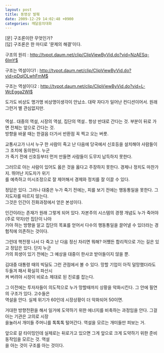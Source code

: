 ```yaml
---
layout: post
title: 동영상 발췌
date: 2009-12-29 14:02:48 +0900
categories: 깨달음의대화
---
```

[문] 구조론이란 무엇인가?   
[답] 구조론은 한 마디로 '문제의 해결'이다.  
  
구조의 원리 : <A onclick="window.open(this.href); return false;" href="http://tvpot.daum.net/clip/ClipViewByVid.do?vid=NzAESq-6lmY$">http://tvpot.daum.net/clip/ClipViewByVid.do?vid=NzAESq-6lmY$</A>  
  
구조는 역설이다1 : <A onclick="window.open(this.href); return false;" href="http://tvpot.daum.net/clip/ClipViewByVid.do?vid=pDqlOLwhFmM$">http://tvpot.daum.net/clip/ClipViewByVid.do?vid=pDqlOLwhFmM$</A>  
  
구조는 역설이다2 : <A onclick="window.open(this.href); return false;" href="http://tvpot.daum.net/clip/ClipViewByVid.do?vid=L-WcEgga2WI$">http://tvpot.daum.net/clip/ClipViewByVid.do?vid=L-WcEgga2WI$</A>  
  
  
도가도 비상도 명가명 비상명이생각이 안났소. 대략 자다가 일어난 컨디션이어서. 원래 그런거 별 관심없지만.  
  
###  
  
역설.. 대중의 역설, 시장의 역설, 집단의 역설.. 항상 반대로 간다는 것. 부분이 뒤로 가면 전체는 앞으로 간다는 것.  
방향을 바꿀 때는 한걸음 더가서 반환점 꼭 찍고 오는 버릇.   
  
교통사고가 나서 누구 한 사람이 죽고 난 다음에 당국에서 신호등을 설치해야 사람들이 그 조치에 동의한다. 누군  
가 죽기 전에 신호등부터 먼저 만들면 사람들이 도무지 납득하지 못한다. <P class=HStyle0>그러므로 아는 사람이 있어도 옳은 것을 옳다고 주장하지 못한다. 경제나 정치도 마찬가지. 뛰어난 지도자가 위기  
를 예측하고 미시조정으로 잘 제어해서 경제와 정치를 잘 이끌 수 있다.   
  
정답은 있다. 그러나 대중은 누가 죽기 전에는, 피를 보기 전에는 행동통일을 못한다. 그 지도자를 따르지 않는다.   
그것은 인간이 진화과정에서 얻은 본성이다.   
  
인간이라는 존재가 원래 그렇게 되어 있다. 자본주의 시스템의 경쟁 개념도 누가 죽어야(주로 약자)만 집단이 나아  
가야 하는 방향을 알고 집단의 목표를 얻어서 다수의 행동통일을 끌어낼 수 있더라는 경험칙에 의존하는 것이다. </P> <P class=HStyle0>그런데 핵전쟁 나서 다 죽고 난 다음 정신 차리면 뭐해? 어쨌든 합리적으로 가는 길은 있고 정답은 있다. 단지 누군  
가의 희생이 있기 전에는 그 예상을 대중이 한사코 받아들이지 않을 뿐.  
  
김대중 대통령 때의 빅딜도 그런 관점에서 볼 수 있다. 망할 기업이 아직 덜망했더라도 두들겨 패서 확실히 파산시  
켜 버려야 시장이 비로소 제대로 된 진로를 잡는다.   
  
그 이전에는 투자자들이 의도적으로 누가 망할때까지 상황을 악화시킨다. 그 안에 필연의 구조가 있다. 고수들은   
역설을 안다. 실제 위기가 60인데 시장상황이 더 악화되어 50이면.  
  
거대한 방향전환을 해서 일거에 도약하기 위한 에너지를 비축하는 과정임을 안다. 그걸 아는 기관은 고의로 시장  
을눌러서 개미들 주머니를 톡톡톡 털어간다. 역설을 모르는 개미들만 피보는 거.  
  
앞으로 갈 타이밍인데 실제로는 뒤로가고 있으면 그게 앞으로 크게 도약하기 위한 준비동작임을 모르는 것. 역설  
을 아는 것이 구조를 아는 것이다.  
  
  
</P>